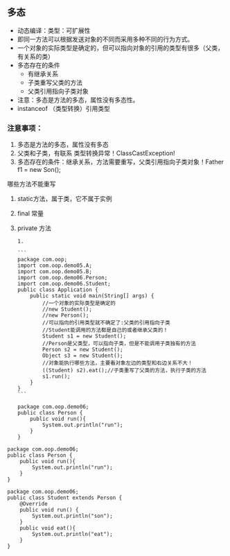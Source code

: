 ## 多态

- 动态编译：类型：可扩展性
- 即同一方法可以根据发送对象的不同而采用多种不同的行为方式。
- 一个对象的实际类型是确定的，但可以指向对象的引用的类型有很多（父类，有关系的类）
- 多态存在的条件
  - 有继承关系
  - 子类重写父类的方法
  - 父类引用指向子类对象
- 注意：多态是方法的多态，属性没有多态性。
- instanceof （类型转换）引用类型

### 注意事项：

1. 多态是方法的多态，属性没有多态
2. 父类和子类，有联系 类型转换异常！ClassCastException!
3. 多态存在的条件：继承关系，方法需要重写，父类引用指向子类对象！Father f1 = new Son();

哪些方法不能重写

1. static方法，属于类，它不属于实例

2. final 常量

3. private 方法

   ````
   1. 
   
   ```
   package com.oop;
   import com.oop.demo05.A;
   import com.oop.demo05.B;
   import com.oop.demo06.Person;
   import com.oop.demo06.Student;
   public class Application {
       public static void main(String[] args) {
           //一个对象的实际类型是确定的
           //new Student();
           //new Person();
           //可以指向的引用类型就不确定了:父类的引用指向子类
           //Student能调用的方法都是自己的或者继承父类的！
           Student s1 = new Student();
           //Person是父类型，可以指向子类，但是不能调用子类独有的方法
           Person s2 = new Student();
           Object s3 = new Student();
           //对象能执行哪些方法，主要看对象左边的类型和右边关系不大！
           ((Student) s2).eat();//子类重写了父类的方法，执行子类的方法
           s1.run();
       }
   }
   ```
   
   package com.oop.demo06;
   public class Person {
       public void run(){
           System.out.println("run");
       }
   }
   ````

   

```
package com.oop.demo06;
public class Person {
    public void run(){
        System.out.println("run");
    }
}
```

```
package com.oop.demo06;
public class Student extends Person {
    @Override
    public void run() {
        System.out.println("son");
    }
    public void eat(){
        System.out.println("eat");
    }
}
```

